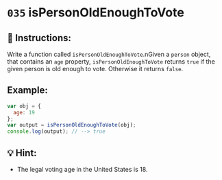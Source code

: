 # `035` isPersonOldEnoughToVote

## 📝 Instructions:

Write a function called `isPersonOldEnoughToVote`.nGiven a `person` object, that contains an `age` property, `isPersonOldEnoughToVote` returns `true` if the given person is old enough to vote. Otherwise it returns `false`.

## Example:

```Javascript
var obj = {
  age: 19
};
var output = isPersonOldEnoughToVote(obj);
console.log(output); // --> true
```

## 💡 Hint:

+ The legal voting age in the United States is 18.

